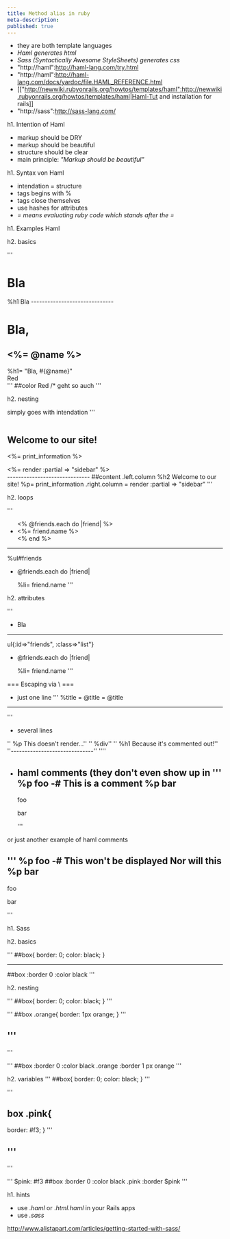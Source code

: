 ```yaml
---
title: Method alias in ruby
meta-description:
published: true
---
```



* they are both template languages
* *Haml generates html*
* *Sass (Syntactically Awesome StyleSheets) generates css*
* "http://haml":http://haml-lang.com/try.html
* "http://haml":http://haml-lang.com/docs/yardoc/file.HAML_REFERENCE.html
* [["http://newwiki.rubyonrails.org/howtos/templates/haml":http://newwiki.rubyonrails.org/howtos/templates/haml|Haml-Tut and installation for rails]]
* "http://sass":http://sass-lang.com/


h1. Intention of Haml

* markup should be DRY
* markup should be beautiful
* structure should be clear
* main principle: *"Markup should be beautiful"*


h1. Syntax von Haml

* intendation = structure
* tags begins with %
* tags close themselves
* use hashes for attributes
* *= means evaluating ruby code which stands after the =*


h1. Examples Haml


h2. basics

'''
<h1>Bla</h1>
%h1 Bla
------------------------------
<h1>Bla,

<%= @name %></h1>
%h1= "Bla, #{@name}"
------------------------------
<div id="color">Red</div
%div#color Red
'''

'''
##color Red /* geht so auch
'''


h2. nesting

simply goes with intendation
'''
<div id='content'>
  <div class='left column'>
    <h2>Welcome to our site!</h2>
    <p><%= print_information %></p>
  </div>
  <div class="right column">
    <%= render :partial => "sidebar" %>
  </div>
</div>
------------------------------
##content
  .left.column
    %h2 Welcome to our site!
    %p= print_information
  .right.column
    = render :partial => "sidebar"
'''


h2. loops

'''
<ul id="friends">
<% @friends.each do |friend| %>
<li><%= friend.name %></li>
<% end %>
</ul>

------------------------------

%ul#friends

- @friends.each do |friend|

  %li= friend.name
'''



h2. attributes

'''
<ul id="friends" class="list">

  <li>Bla</li>
</ul>

------------------------------

ul{:id=>"friends", :class=>"list"}

- @friends.each do |friend|

  %li= friend.name
'''


=== Escaping via \ ===
* just one line
'''
%title
  = @title
  \= @title
------------------------------

<title>
  MyPage
  = @title
</title>
'''

* several lines

''  %p This doesn't render...''
''  %div''
''    %h1 Because it's commented out!''
''------------------------------''
''<!--''
''  <p>This doesn't render...</p>''
''  <div>''
''    <h1>Because it's commented out!</h1>''
''  </div>''
''-->''

* haml comments (they don't even show up in
  '''
  %p foo
  -# This is a comment
  %p bar
  ------------------------------
  <p>foo</p>
  <p>bar</p>
  '''

or just another example of haml comments

'''
%p foo
-#
  This won't be displayed
    Nor will this
%p bar
------------------------------
<p>foo</p>
<p>bar</p>
'''


h1. Sass



h2. basics

'''
##box{
  border: 0;
  color: black;
}

------------------------------

##box
  :border 0
  :color black
'''


h2. nesting

'''
##box{
  border: 0;
  color: black;
}
'''

'''
##box .orange{
  border: 1px orange;
}
'''

'''
------------------------------
'''

'''
##box
  :border 0
  :color black
  .orange
    :border 1 px orange
'''


h2. variables
'''
##box{
  border: 0;
  color: black;
}
'''

'''
## box .pink{
  border: #f3;
}
'''

'''
------------------------------
'''

'''
$pink: #f3
##box
  :border 0
  :color black
  .pink
    :border $pink
'''


h1. hints

* use ._haml_ or ._html.haml_ in your Rails apps
* use _.sass_


http://www.alistapart.com/articles/getting-started-with-sass/

